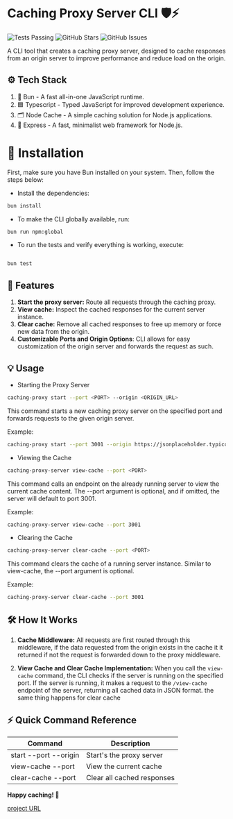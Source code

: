 # Caching Proxy Server CLI 🛡️⚡

![Tests Passing](https://img.shields.io/badge/tests-passing-brightgreen) ![GitHub Stars](https://img.shields.io/github/stars/nathan-somto/caching-proxy) ![GitHub Issues](https://img.shields.io/github/issues/nathan-somto/caching-proxy)

A CLI tool that creates a caching proxy server, designed to cache responses from an origin server to improve performance and reduce load on the origin.

## ⚙️ Tech Stack

1. 🐢 Bun - A fast all-in-one JavaScript runtime.
2. 🟦 Typescript - Typed JavaScript for improved development experience.
3. 🗂️ Node Cache - A simple caching solution for Node.js applications.
4. 🚀 Express - A fast, minimalist web framework for Node.js.

# 🚀 Installation

First, make sure you have Bun installed on your system. Then, follow the steps below:

- Install the dependencies:

```bash
bun install
```
- To make the CLI globally available, run:

```bash
bun run npm:global
```
- To run the tests and verify everything is working, execute:

```bash

bun test
```
## 🎯 Features
1. **Start the proxy server:** Route all requests through the caching proxy.
2. **View cache:** Inspect the cached responses for the current server instance.
3. **Clear cache:** Remove all cached responses to free up memory or force new data from the origin.
4. **Customizable Ports and Origin Options**: CLI allows for easy customization of the origin server and forwards the request as such.

## 💡 Usage
- Starting the Proxy Server
```bash
caching-proxy start --port <PORT> --origin <ORIGIN_URL>
```
This command starts a new caching proxy server on the specified port and forwards requests to the given origin server.

Example:

```bash
caching-proxy start --port 3001 --origin https://jsonplaceholder.typicode.com
```

- Viewing the Cache

```bash
caching-proxy-server view-cache --port <PORT>
```
This command calls an endpoint on the already running server to view the current cache content. The --port argument is optional, and if omitted, the server will default to port 3001.

Example:

```bash
caching-proxy-server view-cache --port 3001
```

- Clearing the Cache

```bash
caching-proxy-server clear-cache --port <PORT>
```
This command clears the cache of a running server instance. Similar to view-cache, the --port argument is optional.

Example:

```bash
caching-proxy-server clear-cache --port 3001
```

## 🛠️ How It Works
1. **Cache Middleware:** All requests are first routed through this middleware, if the data requested from the origin exists in the cache it it returned if not the request is forwarded down to the proxy middleware.

2. **View Cache and Clear Cache Implementation:** When you call the `view-cache` command, the CLI checks if the server is running on the specified port. If the server is running, it makes a request to the `/view-cache` endpoint of the server, returning all cached data in JSON format. the same thing happens for clear cache

## ⚡ Quick Command Reference
| Command               | Description                |
|-----------------------|----------------------------|
| start --port --origin | Start's the proxy server     |
| view-cache --port     | View the current cache     |
| clear-cache --port    | Clear all cached responses |

**Happy caching! 🚀**

[project URL](https://roadmap.sh/projects/caching-server)